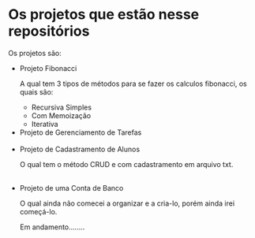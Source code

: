 <h1>Os projetos que estão nesse repositórios</h1>
<p>Os projetos são:</p>
<ul>
  <li>Projeto Fibonacci</li>
  <p>A qual tem 3 tipos de métodos para se fazer os calculos fibonacci, os quais são:</p>
  <ul>
    <li>Recursiva Simples</li>
    <li>Com Memoização</li>
    <li>Iterativa</li>
  </ul>
  <li>Projeto de Gerenciamento de Tarefas</li>
  
  <br>
  <li>Projeto de Cadastramento de Alunos</li>
  <p>O qual tem o método CRUD e com cadastramento em arquivo txt. </p>
  <br>
  
  <li>Projeto de uma Conta de Banco</li>
  <p>O qual ainda não comecei a organizar e a cria-lo, porém ainda irei começá-lo.</p>
  <p>Em andamento........</p>

  
</ul>
